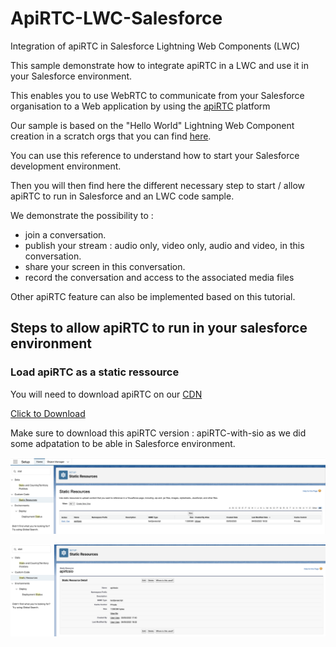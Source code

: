 # ApiRTC-LWC-Salesforce
Integration of apiRTC in Salesforce Lightning Web Components (LWC)

This sample demonstrate how to integrate apiRTC in a LWC and use it in your Salesforce environment.

This enables you to use WebRTC to communicate from your Salesforce organisation to a Web application by using the [apiRTC](https://www.apirtc.com) platform

Our sample is based on the "Hello World" Lightning Web Component creation in a scratch orgs that you can find [here](https://developer.salesforce.com/docs/component-library/documentation/en/lwc/lwc.get_started_introduction).

You can use this reference to understand how to start your Salesforce development environment.

Then you will then find here the different necessary step to start / allow apiRTC to run in Salesforce and an LWC code sample.

We demonstrate the possibility to :
- join a conversation.
- publish your stream : audio only, video only, audio and video, in this conversation.
- share your screen in this conversation.
- record the conversation and access to the associated media files

Other apiRTC feature can also be implemented based on this tutorial.

## Steps to allow apiRTC to run in your salesforce environment

### Load apiRTC as a static ressource

You will need to download apiRTC on our [CDN](https://dev.cdn.apizee.com/apiRTC/v5.0/apiRTC-5.0.10.min.js)


<a href="https://dev.cdn.apizee.com/apiRTC/v5.0/apiRTC-5.0.10.min.js" download>Click to Download</a>


Make sure to download this apiRTC version : apiRTC-with-sio as we did some adpatation to be able in Salesforce environment.

![Load apiRTC as a static ressource!](/assets/images/static-ressources-1.png "Static ressources")

![Load apiRTC as a static ressource!](/assets/images/static-ressources-2.png "Static ressources")

